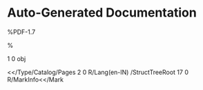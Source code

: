 # Auto-Generated Documentation

%PDF-1.7
%
1 0 obj
<</Type/Catalog/Pages 2 0 R/Lang(en-IN) /StructTreeRoot 17 0 R/MarkInfo<</Mark